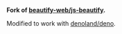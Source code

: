 **Fork of [beautify-web/js-beautify](https://github.com/beautify-web/js-beautify).**

Modified to work with [denoland/deno](https://github.com/denoland/deno).
